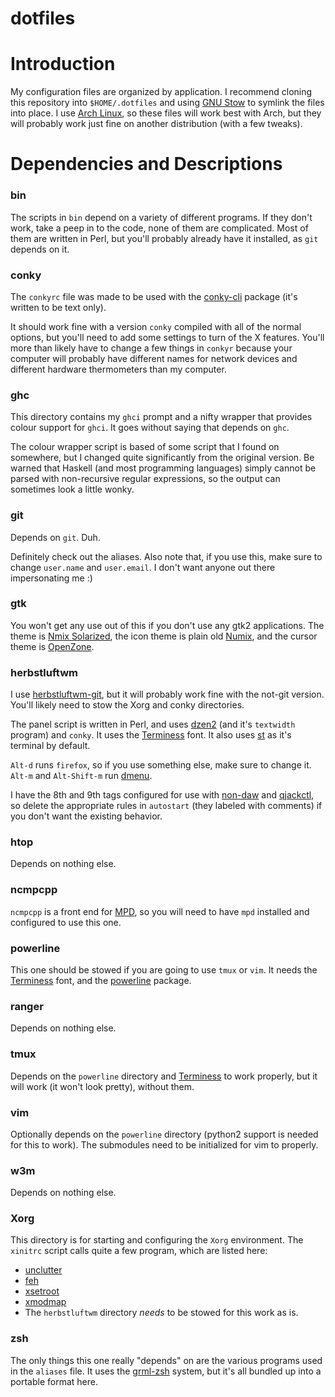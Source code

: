 dotfiles
====================

# Introduction

My configuration files are organized by application. I recommend cloning this
repository into `$HOME/.dotfiles` and using [GNU Stow][1] to symlink the files
into place. I use [Arch Linux][2], so these files will work best with Arch, but
they will probably work just fine on another distribution (with a few tweaks).

# Dependencies and Descriptions

### bin

The scripts in `bin` depend on a variety of different programs. If they don't
work, take a peep in to the code, none of them are complicated. Most of them
are written in Perl, but you'll probably already have it installed, as `git`
depends on it.

### conky

The `conkyrc` file was made to be used with the [conky-cli][3] package (it's
written to be text only).

It should work fine with a version `conky` compiled with all of the normal
options, but you'll need to add some settings to turn of the X features. You'll
more than likely have to change a few things in `conkyr` because your computer
will probably have different names for network devices and different hardware
thermometers than my computer.

### ghc

This directory contains my `ghci` prompt and a nifty wrapper that provides
colour support for `ghci`. It goes without saying that depends on `ghc`. 

The colour wrapper script is based of some script that I found on somewhere,
but I changed quite significantly from the original version. Be warned that
Haskell (and most programming languages) simply cannot be parsed with
non-recursive regular expressions, so the output can sometimes look a little
wonky.

### git

Depends on `git`. Duh.

Definitely check out the aliases. Also note that, if you use this, make sure to
change `user.name` and `user.email`. I don't want anyone out there
impersonating me :)

### gtk

You won't get any use out of this if you don't use any gtk2 applications. The
theme is [Nmix Solarized][4], the icon theme is plain old [Numix][5], and the
cursor theme is [OpenZone][6].

### herbstluftwm

I use [herbstluftwm-git][7], but it will probably work fine with the not-git
version. You'll likely need to stow the Xorg and conky directories.

The panel script is written in Perl, and uses [dzen2][8] (and it's `textwidth`
program) and `conky`. It uses the [Terminess][9] font. It also uses [st][12] as
it's terminal by default.

`Alt-d` runs `firefox`, so if you use something else, make sure to change it.
`Alt-m` and `Alt-Shift-m` run [dmenu][18].

I have the 8th and 9th tags configured for use with [non-daw][19] and
[qjackctl][20], so delete the appropriate rules in `autostart` (they labeled
with comments) if you don't want the existing behavior.

### htop

Depends on nothing else.

### ncmpcpp

`ncmpcpp` is a front end for [MPD][10], so you will need to have `mpd`
installed and configured to use this one.

### powerline

This one should be stowed if you are going to use `tmux` or `vim`. It needs the
[Terminess][9] font, and the [powerline][11] package.

### ranger

Depends on nothing else.

### tmux

Depends on the `powerline` directory and [Terminess][9] to work properly, but
it will work (it won't look pretty), without them.

### vim

Optionally depends on the `powerline` directory (python2 support is needed for
this to work). The submodules need to be initialized for vim to properly.

### w3m

Depends on nothing else.

### Xorg

This directory is for starting and configuring the `Xorg` environment. The
`xinitrc` script calls quite a few program, which are listed here:

 * [unclutter][14]
 * [feh][15]
 * [xsetroot][16]
 * [xmodmap][17]
 * The `herbstluftwm` directory *needs* to be stowed for this work as is.

### zsh

The only things this one really "depends" on are the various programs used in
the `aliases` file. It uses the [grml-zsh][13] system, but it's all bundled up
into a portable format here.


[1]:  https://www.gnu.org/software/stow/
[2]:  https://www.archlinux.org
[3]:  https://aur.archlinux.org/packages/conky-cli/
[4]:  https://aur.archlinux.org/packages/gtk-theme-numix-solarized/
[5]:  https://aur.archlinux.org/packages/numix-icon-theme-git/
[6]:  https://aur.archlinux.org/packages/xcursor-openzone/
[7]:  https://aur.archlinux.org/packages/herbstluftwm-git/
[8]:  https://www.archlinux.org/packages/community/x86_64/dzen2/
[9]:  https://aur.archlinux.org/packages/terminess-powerline-font/
[10]: https://www.archlinux.org/packages/extra/x86_64/mpd/
[11]: https://aur.archlinux.org/packages/python-powerline-git/
[12]: https://aur.archlinux.org/packages/st
[13]: http://grml.org/zsh/
[14]: https://www.archlinux.org/packages/community/x86_64/unclutter/
[15]: https://www.archlinux.org/packages/extra/x86_64/feh/
[16]: https://www.archlinux.org/packages/extra/x86_64/xorg-xsetroot/
[17]: https://www.archlinux.org/packages/extra/x86_64/xorg-xmodmap/
[18]: https://www.archlinux.org/packages/community/x86_64/dmenu/
[19]: https://aur.archlinux.org/packages/non-daw-git
[20]: https://www.archlinux.org/packages/extra/x86_64/qjackctl/
